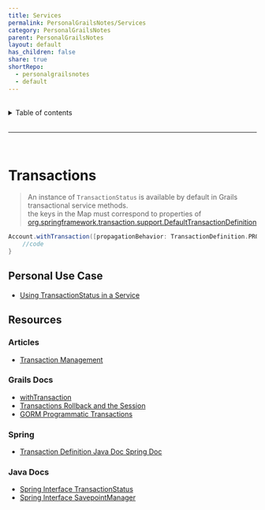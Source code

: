```yaml
---
title: Services
permalink: PersonalGrailsNotes/Services
category: PersonalGrailsNotes
parent: PersonalGrailsNotes
layout: default
has_children: false
share: true
shortRepo:
  - personalgrailsnotes
  - default
---
```


<br/>

<details markdown="block">    
<summary>    
Table of contents    
</summary>    
{: .text-delta }    
1. TOC    
{:toc}    
</details>

<br/>

---

<br/>

# Transactions

> An instance of `TransactionStatus` is available by default in Grails transactional service methods.  
> the keys in the Map must correspond to properties
> of [org.springframework.transaction.support.DefaultTransactionDefinition](https://docs.spring.io/spring-framework/docs/current/javadoc-api/org/springframework/transaction/support/DefaultTransactionDefinition.html)

```groovy
Account.withTransaction([propagationBehavior: TransactionDefinition.PROPAGATION_REQUIRES_NEW, isolationLevel: TransactionDefinition.ISOLATION_REPEATABLE_READ]) {
    //code
}
```

## Personal Use Case

- [Using TransactionStatus in a Service](https://gist.github.com/14paxton/a212d86552b05b95ef91ee444197fd4e)

## Resources

### Articles

- [Transaction Management](https://docs.spring.io/spring-framework/docs/current/reference/html/data-access.html#transaction)

### Grails Docs

- [withTransaction](<https://grails.github.io/legacy-gorm-doc/6.0.x/hibernate/api/org/grails/datastore/gorm/GormEntity.html#withTransaction(java.util.Map,%20Closure%3CT%3E)>)
- [Transactions Rollback and the Session](https://docs.grails.org/latest/guide/services.html#transactionsRollbackAndTheSession)
- [GORM Programmatic Transactions](http://gorm.grails.org/6.0.x/hibernate/manual/index.html#programmaticTransactions)

### Spring

- [Transaction Definition Java Doc Spring Doc](https://docs.spring.io/spring-framework/docs/current/javadoc-api/org/springframework/transaction/TransactionDefinition.html)

### Java Docs

- [Spring Interface TransactionStatus](https://docs.spring.io/spring-framework/docs/current/javadoc-api/org/springframework/transaction/TransactionStatus.html)
- [Spring Interface SavepointManager](https://docs.spring.io/spring-framework/docs/current/javadoc-api/org/springframework/transaction/SavepointManager.html)
